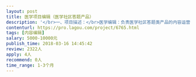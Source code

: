 ```yaml
---                
layout: post       
title: 医学项目编辑（医学社区答题产品）           
description: '</br>一、项目描述：</br>医学编辑：负责医学社区答题类产品的内容运营，筛选、编写适合平台医生的高质量医学专业题目；可根据医学知识竞答多场次，提供包括不仅限于皮肤科、性病科、心脏内科、妇科、产科、放射科等涵盖专科及科普百科类的竞答题目。</br>二、可参考产品：</br>首档医学知识竞答“医站到底”，搜索微信公众号“紫色工作站”。</br>三、人员要求：</br>1、医学背景：临床医学相关专业毕业，本科及以上学历；专业过硬，医学基础扎实，能够阅读英文医学文献者优先；有医生教育、培训相关编辑工作经验者优先；</br>2、职业要求：医学生、医学编辑、医生等均可，欢迎参与；并自我驱动，不需要他人进行激励即可主动工作、深入探究；</br>3、契约精神：通过北京总部面试评估即可雇佣，不限办公方式，请至少保证每天6-8小时工作时间，根据工作结果有奖励。</br>'     
contenturl: https://pro.lagou.com/project/6765.html      
tags: [内容编辑]            
salary: 5000-10000元          
publish_time: 2018-03-16 14:45:42         
review: 2322人                   
apply: 4人                   
recommend: 0人                   
time_range: 1-3个月              
---                 
```

